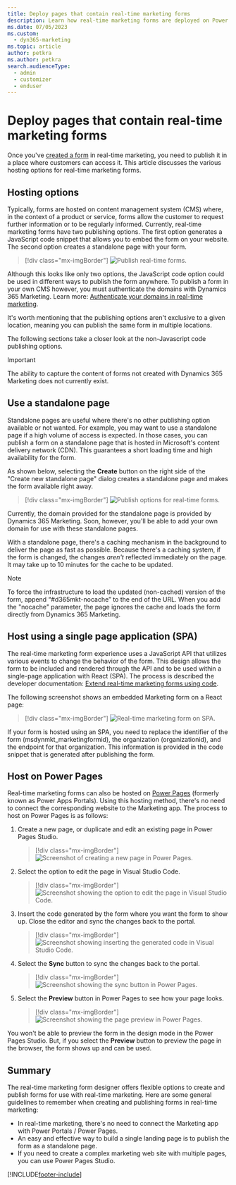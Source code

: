 ```yaml
---
title: Deploy pages that contain real-time marketing forms
description: Learn how real-time marketing forms are deployed on Power Pages and other destinations
ms.date: 07/05/2023
ms.custom: 
  - dyn365-marketing
ms.topic: article
author: petkra
ms.author: petkra
search.audienceType: 
  - admin
  - customizer
  - enduser
---
```


# Deploy pages that contain real-time marketing forms

Once you've [created a form](real-time-marketing-form-create.md) in real-time marketing, you need to publish it in a place where customers can access it. This article discusses the various hosting options for real-time marketing forms.

## Hosting options

Typically, forms are hosted on content management system (CMS) where, in the context of a product or service, forms allow the customer to request further information or to be regularly informed. Currently, real-time marketing forms have two publishing options. The first option generates a JavaScript code snippet that allows you to embed the form on your website. The second option creates a standalone page with your form.

> [!div class="mx-imgBorder"]
> ![Publish real-time forms.](media/real-time-marketing-forms-publishing1.png "Publish real-time forms")

Although this looks like only two options, the JavaScript code option could be used in different ways to publish the form anywhere. To publish a form in your own CMS however, you must authenticate the domains with Dynamics 365 Marketing. Learn more: [Authenticate your domains in real-time marketing](domain-authentication.md).

It's worth mentioning that the publishing options aren't exclusive to a given location, meaning you can publish the same form in multiple locations.

The following sections take a closer look at the non-Javascript code publishing options.

> [!IMPORTANT]
> The ability to capture the content of forms not created with Dynamics 365 Marketing does not currently exist.

## Use a standalone page

Standalone pages are useful where there's no other publishing option available or not wanted. For example, you may want to use a standalone page if a high volume of access is expected. In those cases, you can publish a form on a standalone page that is hosted in Microsoft's content delivery network (CDN). This guarantees a short loading time and high availability for the form.

As shown below, selecting the **Create** button on the right side of the "Create new standalone page" dialog creates a standalone page and makes the form available right away.

> [!div class="mx-imgBorder"]
> ![Publish options for real-time forms.](media/real-time-marketing-forms-publishing-options.png "Publish options for real-time forms")

Currently, the domain provided for the standalone page is provided by Dynamics 365 Marketing. Soon, however, you'll be able to add your own domain for use with these standalone pages.

With a standalone page, there's a caching mechanism in the background to deliver the page as fast as possible. Because there's a caching system, if the form is changed, the changes *aren't* reflected immediately on the page. It may take up to 10 minutes for the cache to be updated.

> [!NOTE]
> To force the infrastructure to load the updated (non-cached) version of the form, append “#d365mkt-nocache” to the end of the URL. When you add the "nocache" parameter, the page ignores the cache and loads the form directly from Dynamics 365 Marketing.

## Host using a single page application (SPA)

The real-time marketing form experience uses a JavaScript API that utilizes various events to change the behavior of the form. This design allows the form to be included and rendered through the API and to be used within a single-page application with React (SPA). The process is described the developer documentation: [Extend real-time marketing forms using code](./developer/realtime-marketing-form-client-side-extensibility.md#custom-events).

The following screenshot shows an embedded Marketing form on a React page:

> [!div class="mx-imgBorder"]
> ![Real-time marketing form on SPA.](media/real-time-marketing-forms-spa.png "Real-time marketing form on SPA")

If your form is hosted using an SPA, you need to replace the identifier of the form (msdynmkt_marketingformid), the organization (organizationid), and the endpoint for that organization. This information is provided in the code snippet that is generated after publishing the form.

## Host on Power Pages

Real-time marketing forms can also be hosted on [Power Pages](/power-pages/introduction) (formerly known as Power Apps Portals). Using this hosting method, there's no need to connect the corresponding website to the Marketing app. The process to host on Power Pages is as follows:

1. Create a new page, or duplicate and edit an existing page in Power Pages Studio.

    > [!div class="mx-imgBorder"]
    > ![Screenshot of creating a new page in Power Pages.](media/real-time-marketing-forms-pages1.png "Screenshot of creating a new page in Power Pages")

1. Select the option to edit the page in Visual Studio Code.

    > [!div class="mx-imgBorder"]
    > ![Screenshot showing the option to edit the page in Visual Studio Code.](media/real-time-marketing-forms-pages2.png "Screenshot showing the option to edit the page in Visual Studio Code")

1. Insert the code generated by the form where you want the form to show up. Close the editor and sync the changes back to the portal.

    > [!div class="mx-imgBorder"]
    > ![Screenshot showing inserting the generated code in Visual Studio Code.](media/real-time-marketing-forms-pages3.png "Screenshot showing inserting the generated code in Visual Studio Code")

1. Select the **Sync** button to sync the changes back to the portal.

    > [!div class="mx-imgBorder"]
    > ![Screenshot showing the sync button in Power Pages.](media/real-time-marketing-forms-pages4.png "Screenshot showing the sync button in Power Pages")

1. Select the **Preview** button in Power Pages to see how your page looks.

    > [!div class="mx-imgBorder"]
    > ![Screenshot showing the page preview in Power Pages.](media/real-time-marketing-forms-pages5.png "Screenshot showing the page preview in Power Pages")

You won't be able to preview the form in the design mode in the Power Pages Studio. But, if you select the **Preview** button to preview the page in the browser, the form shows up and can be used.

## Summary

The real-time marketing form designer offers flexible options to create and publish forms for use with real-time marketing. Here are some general guidelines to remember when creating and publishing forms in real-time marketing:

- In real-time marketing, there's no need to connect the Marketing app with Power Portals / Power Pages.
- An easy and effective way to build a single landing page is to publish the form as a standalone page.
- If you need to create a complex marketing web site with multiple pages, you can use Power Pages Studio.

[!INCLUDE[footer-include](../includes/footer-banner.md)]